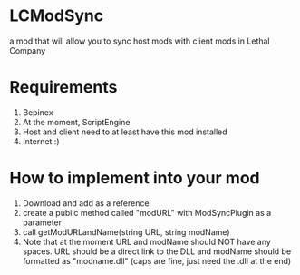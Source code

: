 # LCModSync
a mod that will allow you to sync host mods with client mods in Lethal Company

# Requirements
1. Bepinex
2. At the moment, ScriptEngine
3. Host and client need to at least have this mod installed
4. Internet :)

# How to implement into your mod
1. Download and add as a reference
2. create a public method called "modURL" with ModSyncPlugin as a parameter
3. call getModURLandName(string URL, string modName)
4. Note that at the moment URL and modName should NOT have any spaces. URL should be a direct link to the DLL and modName should be formatted as "modname.dll" (caps are fine, just need the .dll at the end)
